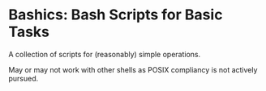 # Bashics: Bash Scripts for Basic Tasks

A collection of scripts for (reasonably) simple operations.

May or may not work with other shells as POSIX compliancy is not actively pursued.

